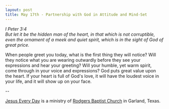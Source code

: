 ```yaml
---
layout: post
title: May 17th - Partnership with God in Attitude and Mind-Set
---
```


_I Peter 3:4  
But let it be the hidden man of the heart, in that which is not
corruptible, even the ornament of a meek and quiet spirit, which is
in the sight of God of great price._

When people greet you today, what is the first thing they will
notice? Will they notice what you are wearing outwardly before they
see your expressions and hear your greeting? Will your humble, yet
warm spirit, come through in your voice and expressions? God puts
great value upon the heart. If your heart is full of God's love, it
will have the loudest voice in your life, and it will show up on your
face.

 --

<a href=http://jesuseveryday.net>Jesus Every Day</a> is a ministry of <a href=http://rodgersbaptist.net>Rodgers Baptist Church</a> in Garland, Texas.
